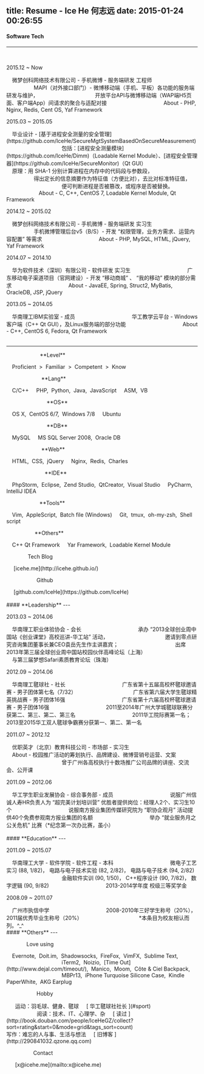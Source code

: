 title: Resume - Ice He 何志远
date: 2015-01-24 00:26:55
---
#### **Software Tech**
---
<br/><p class="key_pos">2015.12 ~ Now &nbsp; &nbsp; &nbsp;</p><p class="val_pos bold icon-weibo"> 微梦创科网络技术有限公司 - 手机微博 - 服务端研发 工程师 </p>
	<p class="key_pos fill">0000.00 ~ 000000</p> <p class="val_pos"> MAPI（对外接口部门）- 微博移动端（手机、平板）各功能的服务端研发与维护，</p>
	<p class="key_pos fill">0000.00 ~ 000000</p> <p class="val_pos"> 开放平台API与微博移动端（WAP端H5页面、客户端App）间请求的聚合与适配对接 </p>
	<p class="key_pos fill">0000.00 ~ 000000</p> <p class="val_pos"> About - PHP, Nginx, Redis, Cent OS, Yaf Framework </p> <br/>
<p class="key_pos">2015.03 ~ 2015.05</p><p class="val_pos bold">毕业设计 - [基于进程安全测量的安全管理](https://github.com/IceHe/SecureMgtSystemBasedOnSecureMeasurement) </p>
	<p class="key_pos fill">0000.00 ~ 000000</p> <p class="val_pos"> 包括：[进程安全测量模块](https://github.com/IceHe/Dimm)（Loadable Kernel Module）、[进程安全管理器](https://github.com/IceHe/SecureMonitor)（Qt GUI）</p>
	<p class="key_pos fill">0000.00 ~ 000000</p> <p class="val_pos"> 原理：用 SHA-1 分别计算进程在内存中的代码段与参数段， </p>
	<p class="key_pos fill">0000.00 ~ 000000</p> <p class="val_pos"> 得出定长的信息摘要作为特征值（方便比对），去比对标准特征值， </p>
	<p class="key_pos fill">0000.00 ~ 000000</p> <p class="val_pos"> 便可判断进程是否被篡改，或程序是否被替换。 </p>
	<p class="key_pos fill">0000.00 ~ 000000</p> <p class="val_pos"> About - C, C++, CentOS 7, Loadable Kernel Module, Qt Framework </p> <br/>
<p class="key_pos">2014.12 ~ 2015.02</p><p class="val_pos bold icon-weibo"> 微梦创科网络技术有限公司 - 手机微博 - 服务端研发 实习生 </p>
	<p class="key_pos fill">0000.00 ~ 000000</p> <p class="val_pos"> 手机微博管理后台v5（B/S）- 开发 “权限管理，业务方需求、运营内容配置” 等需求 </p>
	<p class="key_pos fill">0000.00 ~ 000000</p> <p class="val_pos"> About - PHP, MySQL, HTML, jQuery, Yaf Framework </p> <br/>
<p class="key_pos">2014.07 ~ 2014.10</p><p class="val_pos bold">华为软件技术（深圳）有限公司  - 软件研发 实习生 </p>
	<p class="key_pos fill">0000.00 ~ 000000</p> <p class="val_pos"> 广东移动电子渠道项目（官网建设）- 开发 “移动商城” 、 “我的移动” 模块的部分需求 </p>
	<p class="key_pos fill">0000.00 ~ 000000</p> <p class="val_pos"> About - JavaEE, Spring, Struct2, MyBatis, OracleDB, JSP, jQuery </p> <br/>
<p class="key_pos">2013.05 ~ 2014.05</p><p class="val_pos bold">华南理工IBM实验室 - 成员 </p>
	<p class="key_pos fill">0000.00 ~ 000000</p> <p class="val_pos">华工教学云平台 - Windows客户端（C++ Qt GUI），及Linux服务端的部分功能</p>
	<p class="key_pos fill">0000.00 ~ 000000</p> <p class="val_pos"> About - C++, CentOS 6, Fedora, Qt Framework </p> <br/> <br/> <hr/>
<p class="key_pos"><span class="fill">0000000000</span>**Level**</p> <p class="val_pos"> <i class="fa fa-trophy"></i> Proficient &nbsp;>&nbsp; <i class="fa fa-star"></i> Familiar &nbsp;>&nbsp; <i class="fa fa-star-half-o"></i> Competent &nbsp;>&nbsp; <i class="fa fa-star-o"></i> Know </p> <br/>
<p class="key_pos"><span class="fill">0000000000.</span>**Lang**</p> <p class="val_pos"> <i class="fa fa-star"></i> C/C++ &nbsp; &nbsp; <i class="fa fa-star-half-o"></i> PHP,&nbsp; Python,&nbsp; Java,&nbsp; JavaScript &nbsp; &nbsp; <i class="fa fa-star-o"></i> ASM,&nbsp; VB </p> <br/>
<p class="key_pos"><span class="fill">000000000000</span>**OS**</p> <p class="val_pos"> <i class="fa fa-star-half-o"></i> OS X,&nbsp; CentOS 6/7,&nbsp; Windows 7/8 &nbsp; &nbsp; <i class="fa fa-star-o"></i> Ubuntu </p> <br/>
<p class="key_pos"><span class="fill">000000000000</span>**DB**</p> <p class="val_pos"> <i class="fa fa-star-half-o"></i> MySQL &nbsp; &nbsp; <i class="fa fa-star-o"></i> MS SQL Server 2008,&nbsp; Oracle DB </p> <br/>
<p class="key_pos"><span class="fill">0000000000.</span>**Web**</p> <p class="val_pos"> <i class="fa fa-star-half-o"></i> HTML,&nbsp; CSS,&nbsp; jQuery &nbsp; &nbsp; <span class="hidden"><i class="fa fa-star-o"></i> Nginx,&nbsp; Redis,&nbsp; Charles </span></p> <br/>
<p class="key_pos"><span class="fill">00000000000.</span>**IDE**</p> <p class="val_pos"> <i class="fa fa-star-half-o"></i> PhpStorm,&nbsp; Eclipse,&nbsp; Zend Studio,&nbsp; QtCreator,&nbsp; Visual Studio &nbsp; &nbsp; <i class="fa fa-star-o"></i> PyCharm<span class="hidden">,&nbsp; IntelliJ IDEA </span></p> <br/>
<p class="key_pos"><span class="fill">000000000. </span>**Tools**</p> <p class="val_pos"> <i class="fa fa-star"></i> Vim,&nbsp; AppleScript,&nbsp; Batch file (Windows) &nbsp; &nbsp; <i class="fa fa-star-half-o"></i> Git,&nbsp; tmux,&nbsp; oh-my-zsh,&nbsp; Shell script </p> <br/>
<p class="key_pos"><span class="fill">00000000.</span>**Others**</p> <p class="val_pos"> <i class="fa fa-star"></i> C++ Qt Framework &nbsp; &nbsp; <i class="fa fa-star-o"></i> Yar Framework,&nbsp; Loadable Kernel Module </p> <br/>
<p class="key_pos"><span class="fill">000000.</span>Tech Blog</p> <p class="val_pos"><i class="fa fa-cube"> &nbsp;</i>[icehe.me](http://icehe.github.io/)  </p> <br/>
<p class="key_pos"><span class="fill">000000000</span>Github</p> <p class="val_pos icon-github"> &nbsp;[github.com/IceHe](https://github.com/IceHe) </p> <br/> <br/>
#### **Leadership**
---
<br/><p class="key_pos">2013.03 ~ 2014.06</p><p class="val_pos bold">华南理工职业体验协会 - 会长 </p>
	<p class="key_pos fill">0000.00 ~ 000000</p> <p class="val_pos"> 承办 “2013全球创业周中国站《创业课堂》高校巡讲-华工站” 活动，</p>
	<p class="key_pos fill">0000.00 ~ 000000</p> <p class="val_pos"> 邀请到零点研究咨询集团董事长兼CEO袁岳先生作主讲嘉宾；</p>
	<p class="key_pos fill">0000.00 ~ 000000</p> <p class="val_pos"> 出席2013年第三届全球创业周中国站校园伙伴高峰论坛（上海）</p>
	<p class="key_pos fill">0000.00 ~ 000000</p> <p class="val_pos"> 与第三届梦想Safari素质教育论坛（珠海）</p> <br/>
<p class="key_pos">2012.09 ~ 2014.06</p><p class="val_pos bold" id="sport">华南理工毽球社 - 社长 </p>
	<p class="key_pos fill">0000.00 ~ 000000</p> <p class="val_pos"> 广东省第十五届高校杯毽球邀请赛 - 男子团体第七名（7/32）</p>
	<p class="key_pos fill">0000.00 ~ 000000</p> <p class="val_pos"> 广东省第六届大学生毽球精英挑战赛 - 男子团体16强 </p>
	<p class="key_pos fill">0000.00 ~ 000000</p> <p class="val_pos"> 广东省第十六届高校杯毽球邀请赛 - 男子团体16强 </p>
	<p class="key_pos fill">0000.00 ~ 000000</p> <p class="val_pos"> 2011至2014年广州大学城毽球联赛分获第二、第三、第二、第三名 </p>
	<p class="key_pos fill">0000.00 ~ 000000</p> <p class="val_pos"> 2011华工院际赛第一名；2013至2015华工双人毽球争霸赛分获第一、第二、第一名 </p> <br/>
<p class="key_pos">2011.07 ~ 2012.12</p><p class="val_pos bold">优职英才（北京）教育科技公司 - 市场部 - 实习生 </p>
	<p class="key_pos fill">0000.00 ~ 000000</p> <p class="val_pos"> About - 校园推广活动的筹划执行、品牌建设、微博营销号运营、文案 </p>
	<p class="key_pos fill">0000.00 ~ 000000</p> <p class="val_pos"> 曾于广州各高校执行十数场推广公司品牌的讲座、交流会、公开课 </p> <br/>
<p class="key_pos">2011.09 ~ 2012.06</p><p class="val_pos bold">华工学生职业发展协会 - 综合事务部 - 成员 </p>
	<p class="key_pos fill">0000.00 ~ 000000</p> <p class="val_pos"> 说服广州信诚人寿HR负责人为 “超完美计划培训营” 优胜者提供岗位：经理人2个、实习生10个 </p>
	<p class="key_pos fill">0000.00 ~ 000000</p> <p class="val_pos"> 说服南方报业集团传媒研究院为 “职协企观月” 活动提供40个免费参观南方报业集团的名额 </p>
	<p class="key_pos fill">0000.00 ~ 000000</p> <p class="val_pos"> 举办 “就业服务月之公关危机” 比赛（*纪念第一次办比赛，虽小） </p> <br/><br/>
#### **Education**
---
<br/><p class="key_pos">2011.09 ~ 2015.07</p><p class="val_pos bold">华南理工大学 - 软件学院 - 软件工程 - 本科 </p>
	<p class="key_pos fill">0000.00 ~ 000000</p> <p class="val_pos"> 微电子工艺实习 (88, 1/82)， 电路与电子技术实验 (82, 2/82)， 电路与电子技术 (94, 2/82) </p>
	<p class="key_pos fill">0000.00 ~ 000000</p> <p class="val_pos"> 金融软件实训 (90, 1/50)， C++程序设计 (90, 7/82)， 数字逻辑 (90, 9/82) </p> 
	<p class="key_pos fill">0000.00 ~ 000000</p> <p class="val_pos"> 2013-2014学年度 校级三等奖学金 </p> <br/>
<p class="key_pos">2008.09 ~ 2011.07</p><p class="val_pos bold">广州市执信中学 </p>
	<p class="key_pos fill">0000.00 ~ 000000</p> <p class="val_pos"> 2008-2010年三好学生称号（20%），2011届优秀毕业生称号（20%）</p>
	<span class="hidden"><p class="key_pos fill hidden">0000.00 ~ 000000</p> <p class="val_pos hidden"> *本条目为校友相认而列。^_^ </p> </span> <br/>
#### **Others**
---
<br/><p class="key_pos"><span class="fill">000000</span>Love using</p> <p class="val_pos"> Evernote,&nbsp; Doit.im,&nbsp; Shadowsocks,&nbsp; FireFox,&nbsp; VimFX,&nbsp; Sublime Text, </p>
	<p class="key_pos fill">0000.00 ~ 000000</p> <p class="val_pos"> iTerm2,&nbsp; Noizio,&nbsp; [Time Out](http://www.dejal.com/timeout/),&nbsp; Manico,&nbsp; Moom,&nbsp; Côte & Ciel Backpack, </p>
    <p class="key_pos fill">0000.00 ~ 000000</p> <p class="val_pos"> MBPr13,&nbsp; iPhone Turquoise Silicone Case,&nbsp; Kindle PaperWhite,&nbsp; AKG Earplug </p>
<p class="key_pos"><span class="fill">000000000</span>Hobby</p> <p class="val_pos"> <i class="fa fa-soccer-ball-o">&nbsp;</i> 运动：羽毛球、健身、毽球 &nbsp; &nbsp; <i class="fa fa-trophy"></i>[ 华工毽球社社长 ](#sport) </p>
	<p class="key_pos fill">0000.00 ~ 000000</p> <p class="val_pos"> <i class="fa fa-book">&nbsp;</i> 阅读：技术、IT、心理学、杂 &nbsp; &nbsp; <span class="icon-douban"></span>[ 读过 ](http://book.douban.com/people/IceHeGZ/collect?sort=rating&start=0&mode=grid&tags_sort=count) </p>
	<p class="key_pos fill">0000.00 ~ 000000</p> <p class="val_pos"> <i class="fa fa-pencil-square-o">&nbsp;</i> 写作：难忘的人与事、生活与想法 &nbsp; &nbsp; <i class="fa fa-qq"></i>[ 旧博客 ](http://290841032.qzone.qq.com) </p> <br/>
<p class="key_pos"><span class="fill">00000000</span>Contact</p> <p class="val_pos"> <i class="fa fa-envelope">&nbsp;</i> [x@icehe.me](mailto:x@icehe.me) </p>
<br/>
<style type="text/css"> article .article-content p.key_pos{text-align: left; margin-left: 2%; display: inline;} .val_pos{margin-left: 3%; display: inline;} span.fill, p.fill{color: transparent; display: inline;}; </style>
<script type="text/javascript">
	function isPC(){
		var userAgentInfo = navigator.userAgent;
		var Agents = new Array("Android", "iPhone", "SymbianOS", "Windows Phone", "iPad", "iPod");
		var flag = true;
		for (var v = 0; v < Agents.length; v++){
			if (userAgentInfo.indexOf(Agents[v]) > 0){
				flag = false; break; //return Agents[v];
			}  
		}  
		return flag;
		//return 'PC';
	}
	if(!isPC()){
		window.location = "/resume/index_mobile.html";
	}
</script>
